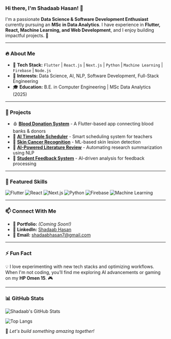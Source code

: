 ### Hi there, I'm Shadaab Hasan! 👋

I'm a passionate **Data Science & Software Development Enthusiast** currently pursuing an **MSc in Data Analytics**. I have experience in **Flutter, React, Machine Learning, and Web Development**, and I enjoy building impactful projects. 🚀

---

### 🔥 About Me
- 📌 **Tech Stack:** `Flutter` | `React.js` | `Next.js` | `Python` | `Machine Learning` | `Firebase` | `Node.js`
- 🎯 **Interests:** Data Science, AI, NLP, Software Development, Full-Stack Engineering
- 🎓 **Education:** B.E. in Computer Engineering | MSc Data Analytics (2025)

---

### 💼 Projects
- 🩸 **[Blood Donation System](https://github.com/your-repo)** - A Flutter-based app connecting blood banks & donors
- 📆 **[AI Timetable Scheduler](https://github.com/your-repo)** - Smart scheduling system for teachers
- 🏥 **[Skin Cancer Recognition](https://github.com/your-repo)** - ML-based skin lesion detection
- 📝 **[AI-Powered Literature Review](https://github.com/your-repo)** - Automating research summarization using NLP
- 🏫 **[Student Feedback System](https://github.com/your-repo)** - AI-driven analysis for feedback processing

---

### 🚀 Featured Skills

![Flutter](https://img.shields.io/badge/Flutter-02569B?style=for-the-badge&logo=flutter&logoColor=white)
![React](https://img.shields.io/badge/React-61DAFB?style=for-the-badge&logo=react&logoColor=black)
![Next.js](https://img.shields.io/badge/Next.js-000000?style=for-the-badge&logo=nextdotjs&logoColor=white)
![Python](https://img.shields.io/badge/Python-3776AB?style=for-the-badge&logo=python&logoColor=white)
![Firebase](https://img.shields.io/badge/Firebase-FFCA28?style=for-the-badge&logo=firebase&logoColor=black)
![Machine Learning](https://img.shields.io/badge/Machine%20Learning-%2300C896.svg?style=for-the-badge&logo=tensorflow&logoColor=white)

---

### 📫 Connect With Me
- 🔗 **Portfolio:** *(Coming Soon!)*
- 🏢 **LinkedIn:** [Shadaab Hasan](https://www.linkedin.com/in/shadaabhasan/)
- 📧 **Email:** [shadaabhasan7@gmail.com](mailto:shadaabhasan7@gmail.com)

---

### ⚡ Fun Fact
💡 I love experimenting with new tech stacks and optimizing workflows. When I'm not coding, you’ll find me exploring AI advancements or gaming on my **HP Omen 15**. 🎮

---

### 📊 GitHub Stats
![Shadaab's GitHub Stats](https://github-readme-stats.vercel.app/api?username=shadaabhasan&show_icons=true&theme=radical)

![Top Langs](https://github-readme-stats.vercel.app/api/top-langs/?username=shadaabhasan&layout=compact&theme=radical)

🚀 *Let's build something amazing together!*

